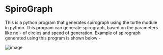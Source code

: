 # SpiroGraph
This is a python program that generates spirograph using the turtle module in python.
This program can generate spirograph, based on the parameters like no - of circles and speed of generation. Example of spirograph generated using this program is shown below -


![image](https://user-images.githubusercontent.com/53186086/224997313-0199264a-7ed2-48b9-9514-e7f00ae73056.png)
